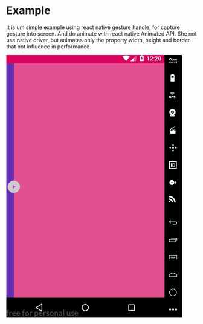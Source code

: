 # Example

It is um simple example using react native gesture handle, for capture gesture into screen. And do animate with react native Animated API. She not use native driver, but animates only the property width, height and border that not influence in performance.

![Example](example.gif)